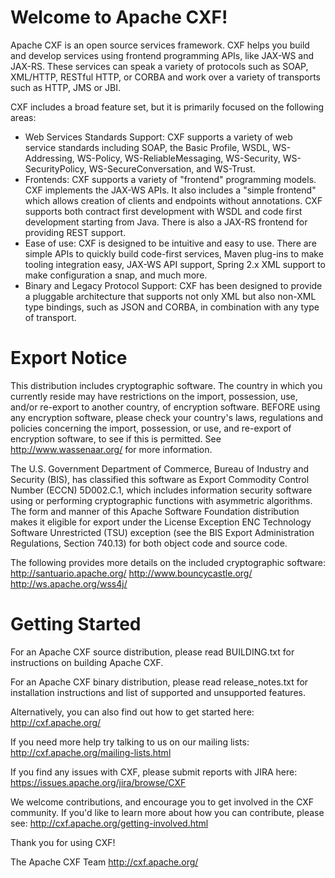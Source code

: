 Welcome to Apache CXF!
======================
Apache CXF is an open source services framework. CXF helps you build and 
develop services using frontend programming APIs, like JAX-WS and JAX-RS. 
These services can speak a variety of protocols such as SOAP, XML/HTTP, 
RESTful HTTP, or CORBA and work over a variety of transports such as HTTP,
JMS or JBI.

CXF includes a broad feature set, but it is primarily focused on the following 
areas:

- Web Services Standards Support: CXF supports a variety of web service 
  standards including SOAP, the Basic Profile, WSDL, WS-Addressing, 
  WS-Policy, WS-ReliableMessaging, WS-Security, WS-SecurityPolicy,
  WS-SecureConversation, and WS-Trust.
- Frontends: CXF supports a variety of "frontend" programming models. CXF
  implements the JAX-WS APIs. It also includes a "simple frontend" which 
  allows creation of clients and endpoints without annotations. CXF supports 
  both contract first development with WSDL and code first development 
  starting from Java.  There is also a JAX-RS frontend for providing 
  REST support.
- Ease of use: CXF is designed to be intuitive and easy to use. There 
  are simple APIs to quickly build code-first services, Maven plug-ins to 
  make tooling integration easy, JAX-WS API support, Spring 2.x XML support 
  to make configuration a snap, and much more.
- Binary and Legacy Protocol Support: CXF has been designed to provide a 
  pluggable architecture that supports not only XML but also non-XML type 
  bindings, such as JSON and CORBA, in combination with any type of transport.


Export Notice
============================
This distribution includes cryptographic software.  The country in 
which you currently reside may have restrictions on the import, 
possession, use, and/or re-export to another country, of 
encryption software.  BEFORE using any encryption software, please 
check your country's laws, regulations and policies concerning the
import, possession, or use, and re-export of encryption software, to 
see if this is permitted.  See <http://www.wassenaar.org/> for more
information.

The U.S. Government Department of Commerce, Bureau of Industry and
Security (BIS), has classified this software as Export Commodity 
Control Number (ECCN) 5D002.C.1, which includes information security
software using or performing cryptographic functions with asymmetric
algorithms.  The form and manner of this Apache Software Foundation
distribution makes it eligible for export under the License Exception
ENC Technology Software Unrestricted (TSU) exception (see the BIS 
Export Administration Regulations, Section 740.13) for both object 
code and source code.

The following provides more details on the included cryptographic
software:
   http://santuario.apache.org/
   http://www.bouncycastle.org/
   http://ws.apache.org/wss4j/



Getting Started
===============

For an Apache CXF source distribution, please read BUILDING.txt for 
instructions on building Apache CXF. 

For an Apache CXF binary distribution, please read release_notes.txt
for installation instructions and list of supported and unsupported 
features.

Alternatively, you can also find out how to get started here:
http://cxf.apache.org/

If you need more help try talking to us on our mailing lists:
http://cxf.apache.org/mailing-lists.html
 
If you find any issues with CXF, please submit reports with JIRA here:
https://issues.apache.org/jira/browse/CXF

We welcome contributions, and encourage you to get involved in the CXF
community. If you'd like to learn more about how you can contribute, please
see:
http://cxf.apache.org/getting-involved.html

Thank you for using CXF!

The Apache CXF Team
http://cxf.apache.org/
